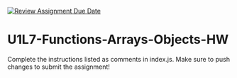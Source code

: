 [![Review Assignment Due Date](https://classroom.github.com/assets/deadline-readme-button-22041afd0340ce965d47ae6ef1cefeee28c7c493a6346c4f15d667ab976d596c.svg)](https://classroom.github.com/a/u1Snw4ji)
# U1L7-Functions-Arrays-Objects-HW
Complete the instructions listed as comments in index.js. Make sure to push changes to submit the assignment!

